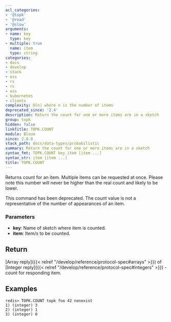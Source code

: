 ```yaml
---
acl_categories:
- '@topk'
- '@read'
- '@slow'
arguments:
- name: key
  type: key
- multiple: true
  name: item
  type: string
categories:
- docs
- develop
- stack
- oss
- rs
- rc
- oss
- kubernetes
- clients
complexity: O(n) where n is the number of items
deprecated_since: '2.4'
description: Return the count for one or more items are in a sketch
group: topk
hidden: false
linkTitle: TOPK.COUNT
module: Bloom
since: 2.0.0
stack_path: docs/data-types/probabilistic
summary: Return the count for one or more items are in a sketch
syntax_fmt: TOPK.COUNT key item [item ...]
syntax_str: item [item ...]
title: TOPK.COUNT
---
```

Returns count for an item. 
Multiple items can be requested at once.
Please note this number will never be higher than the real count and likely to be lower.

This command has been deprecated. The count value is not a representative of
the number of appearances of an item.

### Parameters

* **key**: Name of sketch where item is counted.
* **item**: Item/s to be counted.

## Return

[Array reply]({{< relref "/develop/reference/protocol-spec#arrays" >}}) of [Integer reply]({{< relref "/develop/reference/protocol-spec#integers" >}}) - count for responding item.

## Examples

```
redis> TOPK.COUNT topk foo 42 nonexist
1) (integer) 3
2) (integer) 1
3) (integer) 0
```
